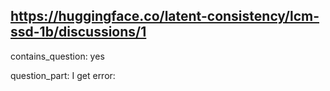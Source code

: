 ## https://huggingface.co/latent-consistency/lcm-ssd-1b/discussions/1

contains_question: yes

question_part:  I get error: